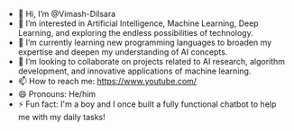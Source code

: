 - 👋 Hi, I’m @Vimash-Dilsara
- 👀 I’m interested in Artificial Intelligence, Machine Learning, Deep Learning, and exploring the endless possibilities of technology.
- 🌱 I’m currently learning new programming languages to broaden my expertise and deepen my understanding of AI concepts.
- 💞️ I’m looking to collaborate on projects related to AI research, algorithm development, and innovative applications of machine learning.
- 📫 How to reach me: https://www.youtube.com/
- 😄 Pronouns: He/him
- ⚡ Fun fact: I'm a boy and I once built a fully functional chatbot to help me with my daily tasks!

